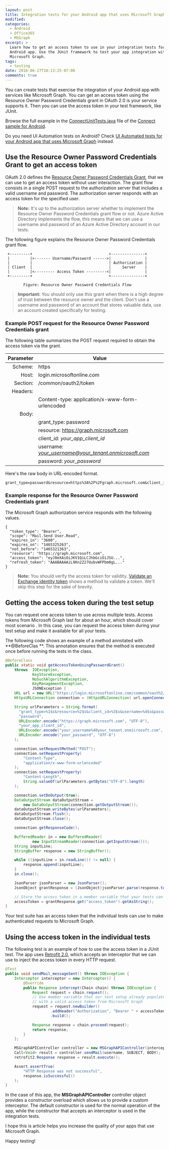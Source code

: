 ```yaml
---
layout: post
title: Integration tests for your Android app that uses Microsoft Graph
modified:
categories:
  - Android
  - Office365
  - MSGraph
excerpt: >
  Learn how to get an access token to use in your integration tests for your
  Android app. Use the JUnit framework to test your app integration with
  Microsoft Graph.
tags:
  - testing
date: 2016-06-27T10:13:25-07:00
comments: true
---
```


You can create tests that exercise the integration of your Android app with
services like Microsoft Graph. You can get an access token using the Resource
Owner Password Credentials grant in OAuth 2.0 is your service supports it.
Then you can use the access token in your test framework, like JUnit.

Browse the full example in the
[ConnectUnitTests.java](https://github.com/microsoftgraph/android-java-connect-rest-sample/blob/master/app/src/test/java/com/microsoft/office365/connectmicrosoftgraph/ConnectUnitTests.java)
file of the
[Connect sample for Android](https://github.com/microsoftgraph/android-java-connect-rest-sample).

Do you need UI Automation tests on Android? Check
[UI Automated tests for your Android app that uses Microsoft Graph](../ui-automation-tests-for-your-android-app-that-uses-microsoft-graph-with-Visual-Studio-Team-Services)
instead.

## Use the Resource Owner Password Credentials Grant to get an access token

OAuth 2.0 defines the
[Resource Owner Password Credentials Grant](https://tools.ietf.org/html/rfc6749#section-4.3),
that we can use to get an access token without user interaction. The grant
flow consists in a single POST request to the authorization server that
includes a valid username and password. The authorization server responds with
an access token for the specified user.

> **Note:** It's up to the authorization server whether to implement the
> Resource Owner Password Credentials grant flow or not. Azure Active
> Directory implements the flow, this means that we can use a username and
> password of an Azure Active Directory account in our tests.

The following figure explains the Resource Owner Password Credentials grant
flow.

     +---------+                                  +---------------+
     |         |>------- Username/Password ------>|               |
     |         |                                  | Authorization |
     | Client  |                                  |     Server    |
     |         |<--------- Access Token ---------<|               |
     +---------+                                  +---------------+

            Figure: Resource Owner Password Credentials Flow

> **Important:** You should only use this grant when there is a high degree of
> trust between the resource owner and the client. Don't use a username and
> password of an account that stores valuable data, use an account created
> specifically for testing.

### Example POST request for the Resource Owner Password Credentials grant

The following table summarizes the POST request required to obtain the access
token via the grant.

| Parameter | Value                                                 |
|----------:|-------------------------------------------------------|
|   Scheme: | https                                                 |
|     Host: | login.microsoftonline.com                             |
|  Section: | /common/oauth2/token                                  |
|  Headers: |                                                       |
|           | Content-type: application/x-www-form-urlencoded       |
|     Body: |                                                       |
|           | grant_type: password                                  |
|           | resource: https://graph.microsoft.com                 |
|           | client_id: *your_app_client_id*                       |
|           | username: *your_username@your_tenant.onmicrosoft.com* |
|           | password: *your_password*                             |

Here's the raw body in URL-encoded format.

```
grant_type=password&resource=https%3A%2F%2Fgraph.microsoft.com&client_id=*your_app_client_id*&username=*your_username%40your_tenant.onmicrosoft.com*&password=*your_password*
```

### Example response for the Resource Owner Password Credentials grant

The Microsoft Graph authorization service responds with the following values. 

```
{
  "token_type": "Bearer",
  "scope": "Mail.Send User.Read",
  "expires_in": "3600",
  "expires_on": "1465325263",
  "not_before": "1465321363",
  "resource": "https://graph.microsoft.com",
  "access_token": "eyJ0eXAiOiJKV1QiLCJhbGciOiJSU...",
  "refresh_token": "AAABAAAAiL9Kn2Z27UubvWFPbm0gL..."
}
```

> **Note:** You should verify the access token for validity.
> [Validate an Exchange identity token](https://dev.office.com/docs/add-ins/outlook/validate-an-identity-token)
> shows a method to validate a token. We'll skip this step for the sake of
> brevity.

## Getting the access token during the test setup

You can request one access token to use across multiple tests. Access tokens
from Microsoft Graph last for about an hour, which should cover most scenario
. In this case, you can request the access token during your test setup and
make it available for all your tests.

The following code shows an example of a method annotated with **@BeforeClas
**. This annotation ensures that the method is executed once before running
the tests in the class.

```java
@BeforeClass
public static void getAccessTokenUsingPasswordGrant() 
    throws  IOException, 
            KeyStoreException, 
            NoSuchAlgorithmException, 
            KeyManagementException, 
            JSONException {
    URL url = new URL("https://login.microsoftonline.com/common/oauth2/token");
    HttpsURLConnection connection = (HttpsURLConnection) url.openConnection();

    String urlParameters = String.format(
      "grant_type=%1$s&resource=%2$s&client_id=%3$s&username=%4$s&password=%5$s",
      "password",
      URLEncoder.encode("https://graph.microsoft.com", "UTF-8"),
      "your_app_client_id",
      URLEncoder.encode("your_username%40your_tenant.onmicrosoft.com", "UTF-8"),
      URLEncoder.encode("your_password", "UTF-8")
    );

    connection.setRequestMethod("POST");
    connection.setRequestProperty(
        "Content-Type",
        "application/x-www-form-urlencoded"
    );
    connection.setRequestProperty(
        "Content-Length",
        String.valueOf(urlParameters.getBytes("UTF-8").length)
    );

    connection.setDoOutput(true);
    DataOutputStream dataOutputStream =
        new DataOutputStream(connection.getOutputStream());
    dataOutputStream.writeBytes(urlParameters);
    dataOutputStream.flush();
    dataOutputStream.close();

    connection.getResponseCode();

    BufferedReader in = new BufferedReader(
            new InputStreamReader(connection.getInputStream()));
    String inputLine;
    StringBuffer response = new StringBuffer();

    while ((inputLine = in.readLine()) != null) {
        response.append(inputLine);
    }
    in.close();

    JsonParser jsonParser = new JsonParser();
    JsonObject grantResponse = (JsonObject)jsonParser.parse(response.toString());

    // Store the access token in a member variable that your tests can use
    accessToken = grantResponse.get("access_token").getAsString();
}
``` 

Your test suite has an access token that the individual tests can use to make
authenticated requests to Microsoft Graph.

## Using the access token in the individual tests

The following test is an example of how to use the access token in a JUnit test.
The app uses [Retrofit 2.0](http://square.github.io/retrofit/), which accepts an
interceptor that we can use to inject the access token in every HTTP request.

```java
@Test
public void sendMail_messageSent() throws IOException {
    Interceptor interceptor = new Interceptor() {
        @Override
        public Response intercept(Chain chain) throws IOException {
            Request request = chain.request();
            // Use member variable that our test setup already populated
            // with a valid access token from Microsoft Graph
            request = request.newBuilder()
                    .addHeader("Authorization", "Bearer " + accessToken)
                    .build();

            Response response = chain.proceed(request);
            return response;
        }
    };

    MSGraphAPIController controller = new MSGraphAPIController(interceptor);
    Call<Void> result = controller.sendMail(username, SUBJECT, BODY);
    retrofit2.Response response = result.execute();

    Assert.assertTrue(
        "HTTP Response was not successful", 
        response.isSuccessful()
    );
}
```

In the case of this app, the **MSGraphAPIController** controller object
provides a constructor overload which allows us to provide a custom interceptor.
The default constructor is used for the normal operation of the app, while
the constructor that accepts an interceptor is used in the integration tests.

I hope this is article helps you increase the quality of your apps that use
Microsoft Graph.

Happy testing!

